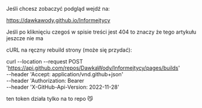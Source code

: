 Jeśli chcesz zobaczyć podgląd wejdź na:

https://dawkawody.github.io/Informejtycy

Jeśli po kliknięciu czegoś w spisie treści jest 404 to znaczy że tego artykułu jeszcze nie ma

cURL na ręczny rebuild strony (może się przydać):


curl --location --request POST 'https://api.github.com/repos/DawkaWody/Informejtycy/pages/builds' \
--header 'Accept: application/vnd.github+json' \
--header 'Authorization: Bearer <WKLEJ TOKEN Z DC> \
--header 'X-GitHub-Api-Version: 2022-11-28'


ten token działa tylko na to repo 😼